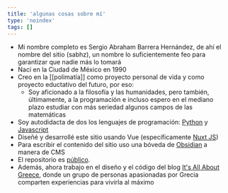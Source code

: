 ```yaml
---
title: 'algunas cosas sobre mí'
type: 'noindex'
tags: []
---
```


- Mi nombre completo es Sergio Abraham Barrera Hernández, de ahí el nombre del sitio (sabhz), un nombre lo suficientemente feo para garantizar que nadie más lo tomará
- Nací en la Ciudad de México en 1990
- Creo en la [[polimatía]] como proyecto personal de vida y como proyecto eductativo del futuro, por eso:
	- Soy aficionado a la filosofía y las humanidades, pero también, últimamente, a la programación e incluso espero en el mediano plazo estudiar con más seriedad algunos campos de las matemáticas
- Soy autodidacta de dos los lenguajes de programación: [Python](https://www.python.org/) y [Javascript](https://www.javascript.com/)
- Diseñé y desarrollé este sitio usando Vue (específicamente [Nuxt JS](https://nuxtjs.org/))
- Para escribir el contenido del sitio uso una bóveda de [Obsidian](https://obsidian.md/) a manera de CMS
- El repositorio es [público](https://github.com/abrahambahez/sabhz).
- Además, ahora trabajo en el diseño y el código del blog [It's All About Greece](https://itsallaboutgreece.com/es), donde un grupo de personas apasionadas por Grecia comparten experiencias para vivirla al máximo